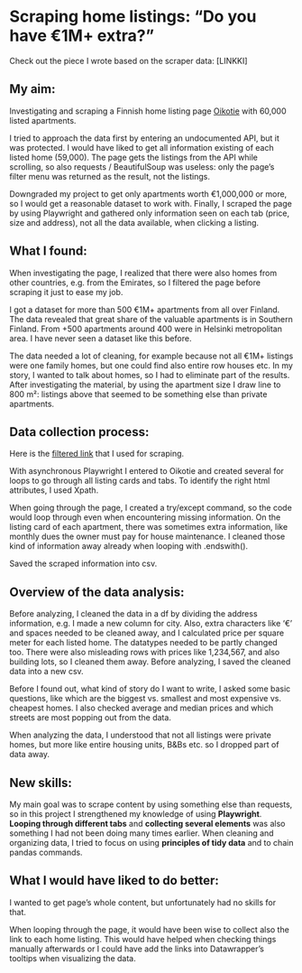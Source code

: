 # Scraping home listings: “Do you have €1M+ extra?”

Check out the piece I wrote based on the scraper data: [LINKKI]

## My aim:

Investigating and scraping a Finnish home listing page [Oikotie](https://asunnot.oikotie.fi/myytavat-asunnot?pagination=1&cardType=100) with 60,000 listed apartments. 

I tried to approach the data first by entering an undocumented API, but it was protected. I would have liked to get all information existing of each listed home (59,000). The page gets the listings from the API while scrolling, so also requests / BeautifulSoup was useless: only the page’s filter menu was returned as the result, not the listings.

Downgraded my project to get only apartments worth €1,000,000 or more, so I would get a reasonable dataset to work with. Finally, I scraped the page by using Playwright and gathered only information seen on each tab (price, size and address), not all the data available, when clicking a listing.


## What I found:

When investigating the page, I realized that there were also homes from other countries, e.g. from the Emirates, so I filtered the page before scraping it just to ease my job.

I got a dataset for more than 500 €1M+ apartments from all over Finland. The data revealed that great share of the valuable apartments is in Southern Finland. From +500 apartments around 400 were in Helsinki metropolitan area. I have never seen a dataset like this before.

The data needed a lot of cleaning, for example because not all €1M+ listings were one family homes, but one could find also entire row houses etc. In my story, I wanted to talk about homes, so I had to eliminate part of the results. After investigating the material, by using the apartment size I draw line to 800 m²: listings above that seemed to be something else than private apartments.


## Data collection process:

Here is the [filtered link]( https://asunnot.oikotie.fi/myytavat-asunnot?pagination=1&locations=%5B%5B1,9,%22Suomi%22%5D%5D&cardType=100&price%5Bmin%5D=1000000) that I used for scraping.

With asynchronous Playwright I entered to Oikotie and created several for loops to go through all listing cards and tabs. To identify the right html attributes, I used Xpath.

When going through the page, I created a try/except command, so the code would loop through even when encountering missing information. On the listing card of each apartment, there was sometimes extra information, like monthly dues the owner must pay for house maintenance. I cleaned those kind of information away already when looping with .endswith().

Saved the scraped information into csv.


## Overview of the data analysis:

Before analyzing, I cleaned the data in a df by dividing the address information, e.g. I made a new column for city. Also, extra characters like ‘€’ and spaces needed to be cleaned away, and I calculated price per square meter for each listed home. The datatypes needed to be partly changed too. There were also misleading rows with prices like 1,234,567, and also building lots, so I cleaned them away. Before analyzing, I saved the cleaned data into a new csv.

Before I found out, what kind of story do I want to write, I asked some basic questions, like which are the biggest vs. smallest and most expensive vs. cheapest homes. I also checked average and median prices and which streets are most popping out from the data.

When analyzing the data, I understood that not all listings were private homes, but more like entire housing units, B&Bs etc. so I dropped part of data away.


## New skills:

My main goal was to scrape content by using something else than requests, so in this project I strengthened my knowledge of using <strong>Playwright</strong>. <strong>Looping through different tabs</strong> and <strong>collecting several elements</strong> was also something I had not been doing many times earlier. 
When cleaning and organizing data, I tried to focus on using <strong>principles of tidy data</strong> and to chain pandas commands.


## What I would have liked to do better:

I wanted to get page’s whole content, but unfortunately had no skills for that.

When looping through the page, it would have been wise to collect also the link to each home listing. This would have helped when checking things manually afterwards or I could have add the links into Datawrapper’s tooltips when visualizing the data.
